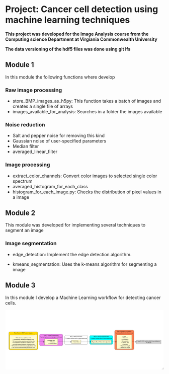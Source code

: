 # Project: Cancer cell detection using machine learning techniques

**This project was developed for the Image Analysis course from the Computing science Department at Virgiania Commonwealth University**

**The data versioning of the hdf5 files was done using git lfs**

## Module 1

In this module the following functions where develop

### Raw image processing 

+ store_BMP_images_as_h5py: This function takes a batch of images and creates a single file of arrays  
+ images_available_for_analysis: Searches in a folder the images available

### Noise reduction 

+ Salt and pepper noise for removing this kind 
+ Gaussian noise of user-specified parameters
+ Median filter 
+ averaged_linear_filter

### Image processing 

+ extract_color_channels: Convert color images to selected single color spectrum
+ averaged_histogram_for_each_class
+ histogram_for_each_image.py: Checks the distribution of pixel values in a image

## Module 2

This module was developed for implementing several techniques to segment an image

### Image segmentation

+ edge_detection: Implement the edge detection algorithm.

+ kmeans_segmentation: Uses the k-means algorithm for segmenting a image

## Module 3

In this module I develop a Machine Learning workflow for detecting cancer cells.

![alt text](./module_3/results//diagram.png)



